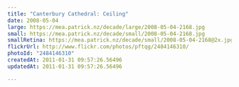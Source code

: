 ```yaml
---
title: "Canterbury Cathedral: Ceiling"
date: 2008-05-04
large: https://mea.patrick.nz/decade/large/2008-05-04-2168.jpg
small: https://mea.patrick.nz/decade/small/2008-05-04-2168.jpg
smallRetina: https://mea.patrick.nz/decade/small/2008-05-04-2168@2x.jpg
flickrUrl: http://www.flickr.com/photos/pftqg/2484146310/
photoId: "2484146310"
createdAt: 2011-01-31 09:57:26.56496
updatedAt: 2011-01-31 09:57:26.56496

---
```


